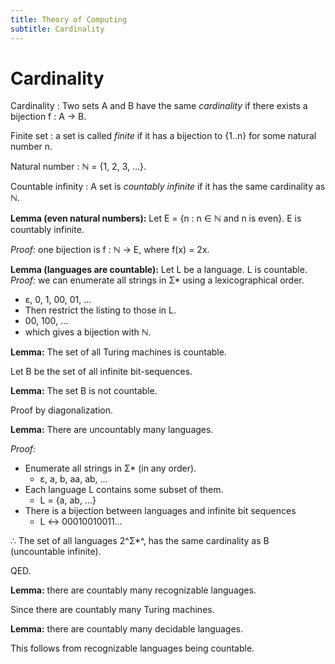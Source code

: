 ```yaml
---
title: Theory of Computing
subtitle: Cardinality
---
```


# Cardinality
Cardinality
: Two sets A and B have the same *cardinality* if there exists a bijection f : A → B.

Finite set
: a set is called *finite* if it has a bijection to {1..n} for some natural number n.

Natural number
: ℕ = {1, 2, 3, ...}.

Countable infinity
: A set is *countably infinite* if it has the same cardinality as ℕ.

**Lemma (even natural numbers):** Let E = {n : n ∈ ℕ and n is even}. E is countably infinite.

*Proof:* one bijection is f : ℕ → E, where f(x) = 2x.

**Lemma (languages are countable):** Let L be a language. L is countable.
*Proof:* we can enumerate all strings in Σ* using a lexicographical order.

  - ε, 0, 1, 00, 01, ...
  - Then restrict the listing to those in L.
  - 00, 100, ...
  - which gives a bijection with ℕ.

**Lemma:** The set of all Turing machines is countable.

Let B be the set of all infinite bit-sequences.

**Lemma:** The set B is not countable.

Proof by diagonalization.

**Lemma:** There are uncountably many languages.

*Proof:*

- Enumerate all strings in Σ* (in any order).
  - ε, a, b, aa, ab, ...
- Each language L contains some subset of them.
  - L = {a, ab, ...}
- There is a bijection between languages and infinite bit sequences
  - L ↔ 00010010011...

∴ The set of all languages 2^Σ\*^, has the same cardinality as B (uncountable infinite).

QED.

**Lemma:** there are countably many recognizable languages.

Since there are countably many Turing machines.

**Lemma:** there are countably many decidable languages.

This follows from recognizable languages being countable.
